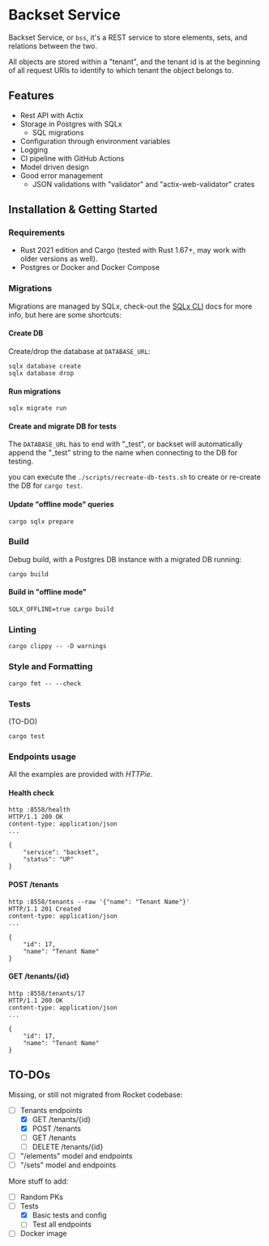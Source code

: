# Backset Service

Backset Service, or `bss`, it's a REST service to store elements, sets,
and relations between the two.

All objects are stored within a "tenant", and the tenant id is at
the beginning of all request URIs to identify to which tenant the
object belongs to.

## Features

- Rest API with Actix
- Storage in Postgres with SQLx
  - SQL migrations
- Configuration through environment variables
- Logging
- CI pipeline with GitHub Actions
- Model driven design
- Good error management
  - JSON validations with "validator" and "actix-web-validator" crates


## Installation & Getting Started

### Requirements

- Rust 2021 edition and Cargo (tested with Rust 1.67+, may work with older versions as well).
- Postgres or Docker and Docker Compose

### Migrations

Migrations are managed by SQLx, check-out the
[SQLx CLI](https://github.com/launchbadge/sqlx/blob/main/sqlx-cli/README.md) docs
for more info, but here are some shortcuts:

#### Create DB

Create/drop the database at `DATABASE_URL`:

```shell
sqlx database create
sqlx database drop
```

#### Run migrations

```shell
sqlx migrate run
```

#### Create and migrate DB for tests

The `DATABASE_URL` has to end with "_test", or backset will automatically
append the "_test" string to the name when connecting to the DB for testing.

you can execute the `./scripts/recreate-db-tests.sh` to create or re-create the
DB for `cargo test`.

#### Update "offline mode" queries

```shell
cargo sqlx prepare
```

### Build

Debug build, with a Postgres DB instance with a migrated DB running:

```shell
cargo build
```

#### Build in "offline mode"

```shell
SQLX_OFFLINE=true cargo build
```

### Linting

```shell
cargo clippy -- -D warnings
```

### Style and Formatting

```shell
cargo fmt -- --check
```

### Tests

(TO-DO)

```shell
cargo test
```

### Endpoints usage

All the examples are provided with *HTTPie*.

#### Health check

```shell
http :8558/health
HTTP/1.1 200 OK
content-type: application/json
...

{
    "service": "backset",
    "status": "UP"
}
```

#### POST /tenants

```shell
http :8558/tenants --raw '{"name": "Tenant Name"}'
HTTP/1.1 201 Created
content-type: application/json
...

{
    "id": 17,
    "name": "Tenant Name"
}
```

#### GET /tenants/{id}

```shell
http :8558/tenants/17
HTTP/1.1 200 OK
content-type: application/json
...

{
    "id": 17,
    "name": "Tenant Name"
}
```

## TO-DOs

Missing, or still not migrated from Rocket codebase:

- [ ] Tenants endpoints
  - [x] GET /tenants/{id}
  - [x] POST /tenants
  - [ ] GET /tenants
  - [ ] DELETE /tenants/{id}
- [ ] "/elements" model and endpoints
- [ ] "/sets" model and endpoints

More stuff to add:

- [ ] Random PKs
- [ ] Tests
  - [x] Basic tests and config
  - [ ] Test all endpoints
- [ ] Docker image
